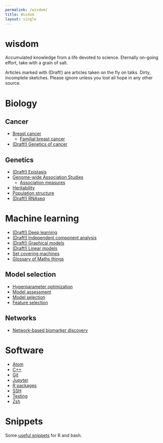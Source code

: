 ```yaml
---
permalink: /wisdom/
title: Wisdom
layout: single
---
```


# wisdom

Accumulated knowledge from a life devoted to science. Eternally on-going effort, take with a grain of salt.

Articles marked with (Draft!) are articles taken on the fly on talks. Dirty, incomplete sketches. Please ignore unless you lost all hope in any other source.

# Biology

## Cancer

* [Breast cancer](notes/bio/brca.md)
  * [Familial breast cancer](notes/bio/familial_brca.md)
* [(Draft!) Genetics of cancer](notes/bio/cancer_genetics.md)

## Genetics

* [(Draft!) Epistasis](notes/bio/epistasis.md)
* [Genome-wide Association Studies](notes/bio/gwas.md)
  * [Association measures](notes/machine_learning/association_measures.md)
* [Heritability](notes/bio/heritability.md)
* [Population structure](notes/bio/population_structure.md)
* [(Draft!) RNAseq](notes/bio/rnaseq.md)

# Machine learning

* [(Draft!) Deep learning](notes/machine_learning/deep_learning.md)
* [(Draft!) Independent component analysis](notes/data_analysis/independent_component_analysis.md)
* [(Draft!) Graphical models](notes/machine_learning/graphical_models.md)
* [(Draft!) Linear models](notes/machine_learning/linear_models.md)
* [Set covering machines](notes/machine_learning/set_covering_machine.md)
* [Glossary of Maths things](notes/machine_learning/glossary.md)

## Model selection

* [Hyperparameter optimization](notes/machine_learning/hyperparameter_optimization.md)
* [Model assessment](notes/machine_learning/model_assessment.md)
* [Model selection](notes/machine_learning/model_selection.md)
* [Feature selection](notes/machine_learning/feature_selection.md)

## Networks

* [Network-based biomarker discovery](notes/bio/systems_biology.md)

# Software

* [Atom](notes/software/atom.md)
* [C++](notes/software/cpp.md)
* [Git](notes/software/git.md)
* [Jupyter](notes/software/jupyter.md)
* [R packages](notes/software/rpackages.md)
* [SSH](notes/software/ssh.md)
* [Testing](notes/software/testing.md)
* [Zsh](notes/software/zsh.md)

# Snippets

Some [useful snippets](https://github.com/hclimente/wisdom/tree/master/code) for R and bash.
